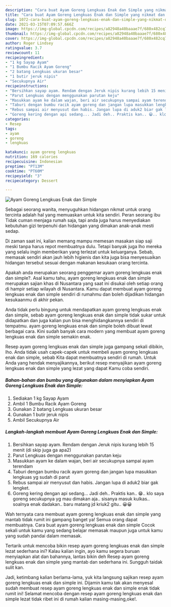 ```yaml
---
description: "Cara buat Ayam Goreng Lengkuas Enak dan Simple yang nikmat dan Mudah Dibuat"
title: "Cara buat Ayam Goreng Lengkuas Enak dan Simple yang nikmat dan Mudah Dibuat"
slug: 1072-cara-buat-ayam-goreng-lengkuas-enak-dan-simple-yang-nikmat-dan-mudah-dibuat
date: 2021-03-15T07:09:57.666Z
image: https://img-global.cpcdn.com/recipes/a82948a40baaae7f/680x482cq70/ayam-goreng-lengkuas-enak-dan-simple-foto-resep-utama.jpg
thumbnail: https://img-global.cpcdn.com/recipes/a82948a40baaae7f/680x482cq70/ayam-goreng-lengkuas-enak-dan-simple-foto-resep-utama.jpg
cover: https://img-global.cpcdn.com/recipes/a82948a40baaae7f/680x482cq70/ayam-goreng-lengkuas-enak-dan-simple-foto-resep-utama.jpg
author: Roger Lindsey
ratingvalue: 3.7
reviewcount: 11
recipeingredient:
- "1 kg Sayap Ayam"
- "1 Bumbu Racik Ayam Goreng"
- "2 batang Lengkuas ukuran besar"
- "1 butir jeruk nipis"
- "Secukupnya Air"
recipeinstructions:
- "Bersihkan sayap ayam. Rendam dengan Jeruk nipis kurang lebih 15 menit (di skip juga ga apa2)"
- "Parut Lengkuas dengan menggunakan parutan keju"
- "Masukkan ayam ke dalam wajan, beri air secukupnya sampai ayam terendam"
- "Taburi dengan bumbu racik ayam goreng dan jangan lupa masukkan lengkuas yg sudah di parut"
- "Rebus sampai air menyusut dan habis. Jangan lupa di aduk2 biar gak lengket."
- "Goreng kering dengan api sedang... Jadi deh.. Praktis kan.. 😁.. klo saya goreng secukupnya yg mau dimakan aja.. sisanya masuk kulkas.. soalnya enak dadakan.. baru matang jd kriuk2 gitu.. 😀😀"
categories:
- Resep
tags:
- ayam
- goreng
- lengkuas

katakunci: ayam goreng lengkuas 
nutrition: 169 calories
recipecuisine: Indonesian
preptime: "PT13M"
cooktime: "PT60M"
recipeyield: "3"
recipecategory: Dessert

---
```



![Ayam Goreng Lengkuas Enak dan Simple](https://img-global.cpcdn.com/recipes/a82948a40baaae7f/680x482cq70/ayam-goreng-lengkuas-enak-dan-simple-foto-resep-utama.jpg)

Sebagai seorang wanita, menyuguhkan hidangan nikmat untuk orang tercinta adalah hal yang memuaskan untuk kita sendiri. Peran seorang ibu Tidak cuman menjaga rumah saja, tapi anda juga harus menyediakan kebutuhan gizi terpenuhi dan hidangan yang dimakan anak-anak mesti sedap.

Di zaman  saat ini, kalian memang mampu memesan masakan siap saji meski tanpa harus repot membuatnya dulu. Tetapi banyak juga lho mereka yang selalu ingin memberikan yang terlezat untuk keluarganya. Sebab, memasak sendiri akan jauh lebih higienis dan kita juga bisa menyesuaikan hidangan tersebut sesuai dengan makanan kesukaan orang tercinta. 



Apakah anda merupakan seorang penggemar ayam goreng lengkuas enak dan simple?. Asal kamu tahu, ayam goreng lengkuas enak dan simple merupakan sajian khas di Nusantara yang saat ini disukai oleh setiap orang di hampir setiap wilayah di Nusantara. Kamu dapat membuat ayam goreng lengkuas enak dan simple sendiri di rumahmu dan boleh dijadikan hidangan kesukaanmu di akhir pekan.

Anda tidak perlu bingung untuk mendapatkan ayam goreng lengkuas enak dan simple, sebab ayam goreng lengkuas enak dan simple tidak sukar untuk didapatkan dan juga kalian pun bisa menghidangkannya sendiri di tempatmu. ayam goreng lengkuas enak dan simple boleh dibuat lewat berbagai cara. Kini sudah banyak cara modern yang membuat ayam goreng lengkuas enak dan simple semakin enak.

Resep ayam goreng lengkuas enak dan simple juga gampang sekali dibikin, lho. Anda tidak usah capek-capek untuk membeli ayam goreng lengkuas enak dan simple, sebab Kita dapat membuatnya sendiri di rumah. Untuk Anda yang hendak menyajikannya, berikut resep menyajikan ayam goreng lengkuas enak dan simple yang lezat yang dapat Kamu coba sendiri.

<!--inarticleads1-->

##### Bahan-bahan dan bumbu yang digunakan dalam menyiapkan Ayam Goreng Lengkuas Enak dan Simple:

1. Sediakan 1 kg Sayap Ayam
1. Ambil 1 Bumbu Racik Ayam Goreng
1. Gunakan 2 batang Lengkuas ukuran besar
1. Gunakan 1 butir jeruk nipis
1. Ambil Secukupnya Air




<!--inarticleads2-->

##### Langkah-langkah membuat Ayam Goreng Lengkuas Enak dan Simple:

1. Bersihkan sayap ayam. Rendam dengan Jeruk nipis kurang lebih 15 menit (di skip juga ga apa2)
1. Parut Lengkuas dengan menggunakan parutan keju
1. Masukkan ayam ke dalam wajan, beri air secukupnya sampai ayam terendam
1. Taburi dengan bumbu racik ayam goreng dan jangan lupa masukkan lengkuas yg sudah di parut
1. Rebus sampai air menyusut dan habis. Jangan lupa di aduk2 biar gak lengket.
1. Goreng kering dengan api sedang... Jadi deh.. Praktis kan.. 😁.. klo saya goreng secukupnya yg mau dimakan aja.. sisanya masuk kulkas.. soalnya enak dadakan.. baru matang jd kriuk2 gitu.. 😀😀




Wah ternyata cara membuat ayam goreng lengkuas enak dan simple yang mantab tidak rumit ini gampang banget ya! Semua orang dapat membuatnya. Cara buat ayam goreng lengkuas enak dan simple Cocok sekali untuk kamu yang sedang belajar memasak maupun juga untuk kamu yang sudah pandai dalam memasak.

Tertarik untuk mencoba bikin resep ayam goreng lengkuas enak dan simple lezat sederhana ini? Kalau kalian ingin, ayo kamu segera buruan menyiapkan alat dan bahannya, lantas bikin deh Resep ayam goreng lengkuas enak dan simple yang mantab dan sederhana ini. Sungguh taidak sulit kan. 

Jadi, ketimbang kalian berlama-lama, yuk kita langsung sajikan resep ayam goreng lengkuas enak dan simple ini. Dijamin kamu tak akan menyesal sudah membuat resep ayam goreng lengkuas enak dan simple enak tidak rumit ini! Selamat mencoba dengan resep ayam goreng lengkuas enak dan simple lezat tidak ribet ini di rumah kalian masing-masing,oke!.

